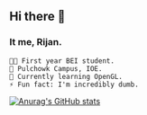 ## Hi there 👋
### It me, Rijan.
```
👨‍💻 First year BEI student. 
🏫 Pulchowk Campus, IOE.
🌱 Currently learning OpenGL.
⚡ Fun fact: I'm incredibly dumb.
```
[![Anurag's GitHub stats](https://github-readme-stats.vercel.app/api?username=ronejfourn)](https://github.com/anuraghazra/github-readme-stats)
